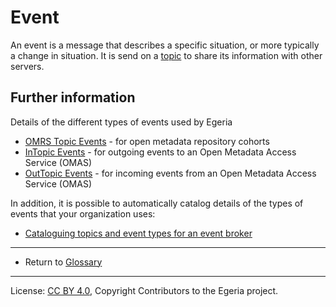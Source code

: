 <!-- SPDX-License-Identifier: CC-BY-4.0 -->
<!-- Copyright Contributors to the Egeria project. -->

# Event

An event is a message that describes a specific situation, or more typically a change in situation.
It is send on a [topic](topic.md) to share its information with other servers.


## Further information

Details of the different types of events used by Egeria

* [OMRS Topic Events](../../../open-metadata-implementation/repository-services/docs/event-descriptions) - for open metadata repository cohorts
* [InTopic Events](../../../open-metadata-implementation/access-services/docs/concepts/client-server/in-topic.md) - for outgoing events to an Open Metadata Access Service (OMAS)
* [OutTopic Events](../../../open-metadata-implementation/access-services/docs/concepts/client-server/out-topic.md) - for incoming events from an Open Metadata Access Service (OMAS)

In addition, it is possible to automatically catalog details of the types of events that your organization uses:
* [Cataloguing topics and event types for an event broker](../../../open-metadata-implementation/integration-services/topic-integrator)


----
* Return to [Glossary](../open-metadata-glossary.md)


----
License: [CC BY 4.0](https://creativecommons.org/licenses/by/4.0/),
Copyright Contributors to the Egeria project.
